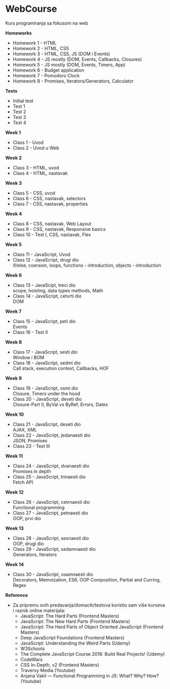 # WebCourse
Kurs programiranja sa fokusom na web

**Homeworks** <br/>
- Homework 1 - HTML
- Homework 2 - HTML, CSS
- Homework 3 - HTML, CSS, JS (DOM i Events)
- Homework 4 - JS mostly (DOM, Events, Callbacks, Closures)
- Homework 5 - JS mostly (DOM, Events, Timers, App)
- Homework 6 - Budget application
- Homework 7 - Pomodoro Clock
- Homework 8 - Promises, Iterators/Generators, Calculator

**Tests** <br/>
- Initial test
- Test 1
- Test 2
- Test 3
- Test 4

**Week 1** <br/>
- Class 1 - Uvod <br/>
- Class 2 - Uvod u Web <br/>

**Week 2** <br/>
- Class 3 - HTML, uvod <br/>
- Class 4 - HTML, nastavak <br/>

**Week 3** <br/>
- Class 5 - CSS, uvod <br/>
- Class 6 - CSS, nastavak, selectors <br/>
- Class 7 - CSS, nastavak, properties <br/>

**Week 4** <br/>
- Class 8 - CSS, nastavak, Web Layout <br/>
- Class 9 - CSS, nastavak, Responsive basics <br/>
- Class 10 - Test I, CSS, nastavak, Flex

**Week 5** <br/>
- Class 11 - JavaScript, Uvod <br/>
- Class 12 - JavaScript, drugi dio <br /> 
    if/else, coersion, loops, functions - introduction, objects - introduction <br/>

**Week 6** <br/>
- Class 13 - JavaScipt, treci dio <br/>
    scope, hoisting, data types methods, Math <br/>
- Class 14 - JavaScript, cetvrti dio <br/>
    DOM <br/>
    
**Week 7** <br/>
- Class 15 - JavaScript, peti dio <br/>
    Events <br/>
- Class 16 - Test II <br/>

**Week 8** <br/>
- Class 17 - JavaScript, sesti dio <br/>
    Window i BOM <br/>
- Class 18 - JavaScript, sedmi dio <br/>
    Call stack, execution context, Callbacks, HOF <br/>

**Week 9** <br/>
- Class 19 - JavaScript, osmi dio <br/>
    Closure, Timers under the hood <br/>
- Class 20 - JavaScript, deveti dio <br/>
    Closure-Part II, ByVal vs ByRef, Errors, Dates </br>
    
**Week 10** <br/>
- Class 21 - JavaScript, deseti dio <br/>
    AJAX, XML <br/>
- Class 22 - JavaScript, jedanaesti dio <br/>
    JSON, Promises
- Class 23 - Test III <br/>

**Week 11** <br/>
- Class 24 - JavaScript, dvanaesti dio <br/>
    Promises in depth <br/>
- Class 25 - JavaScript, trinaesti dio <br/>
    Fetch API <br/>    
    
**Week 12** <br/>
- Class 26 - JavaScript, cetrnaesti dio <br/>
    Functional programming
- Class 27 - JavaScript, petnaesti dio <br/>
    OOP, prvi dio <br/>
    
**Week 13** <br/>
- Class 28 - JavaScript, sesnaesti dio <br/>
    OOP, drugi dio <br/>
- Class 29 - JavaScript, sedamnaesti dio <br/>
    Generators, Iterators </br>
    
**Week 14** <br/>
- Class 30 - JavaScript, osamnaesti dio <br/>
    Decorators, Memoization, ES6, OOP Composition, Partial and Curring, Regex

**Reference** <br/>
- Za pripremu ovih predavanja/domacih/testova koristio sam više kurseva i raznik online materijala: <br/>
    * JavaScript: The Hard Parts (Frontend Masters) <br/>
    * JavaScript: The New Hard Parts (Frontend Masters) <br/>
    * JavaScript: The Hard Parts of Object Oriented JavaScript (Frontend Masters) <br/>
    * Deep JavaScript Foundations (Frontend Masters) <br/>
    * JavaScript: Understanding the Weird Parts (Udemy) <br/>
    * W3Schools <br/>
    * The Complete JavaScript Course 2018: Build Real Projects! (Udemy) <br/>
    * CodeWars <br/>
    * CSS In-Depth, v2 (Frontend Masters) <br/>
    * Traversy Media (Youtube) <br/>
    * Anjana Vakil — Functional Programming in JS: What? Why? How? (Youtube) <br/>
